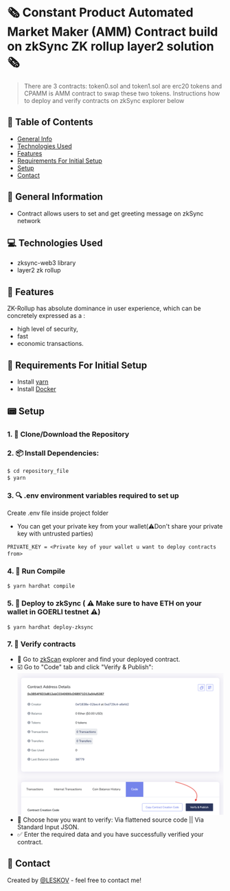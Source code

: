 # 🗞️ Constant Product Automated Market Maker (AMM) Contract build on zkSync ZK rollup layer2 solution 🗞️
> There are 3 contracts: token0.sol and token1.sol are erc20 tokens and CPAMM is AMM contract to swap these two tokens. Instructions how to deploy and verify contracts on zkSync explorer below


## 📁 Table of Contents
* [General Info](#-general-information)
* [Technologies Used](#-technologies-used)
* [Features](#-features)
* [Requirements For Initial Setup](#-requirements-for-initial-setup)
* [Setup](#-setup)
* [Contact](#-contact)



## 🚩 General Information
- Contract allows users to set and get greeting message on zkSync network

 
## 💻 Technologies Used
- zksync-web3 library
- layer2 zk rollup

## 🌟 Features
ZK-Rollup has absolute dominance in user experience, which can be concretely expressed as a :
- high level of security, 
- fast
- economic transactions.

## 👀 Requirements For Initial Setup
- Install [yarn](https://classic.yarnpkg.com/lang/en/docs/install)
- Install [Docker](https://www.docker.com/products/docker-desktop/)

## 📟 Setup
### 1. 💾 Clone/Download the Repository
### 2. 📦 Install Dependencies:
```
$ cd repository_file
$ yarn
```
### 3. 🔍  .env environment variables required to set up
Create .env file inside project folder

- You can get your private key from your wallet(⚠️Don't share your private key with untrusted parties) 
```
PRIVATE_KEY = <Private key of your wallet u want to deploy contracts from>
```


### 4. 📁 Run Compile
```
$ yarn hardhat compile
```

### 5. 🚀 Deploy to zkSync ( ⚠️ Make sure to have ETH on your wallet in GOERLI testnet ⚠️)
```
$ yarn hardhat deploy-zksync
``` 

### 7. 📜 Verify contracts
- 🔎 Go to [zkScan](https://zksync2-testnet.zkscan.io/#) explorer and find your deployed contract.
- ☑️ Go to "Сode" tab and click "Verify & Publish":
![Example screenshot](./helpers/zkScan.png)
- 🤔 Choose how you want to verify: Via flattened source code || Via Standard Input JSON.
- ✅ Enter the required data and you have successfully verified your contract.


## 💬 Contact
Created by [@LESKOV](https://www.linkedin.com/in/ivan-leskov-4b5664189/) - feel free to contact me!


